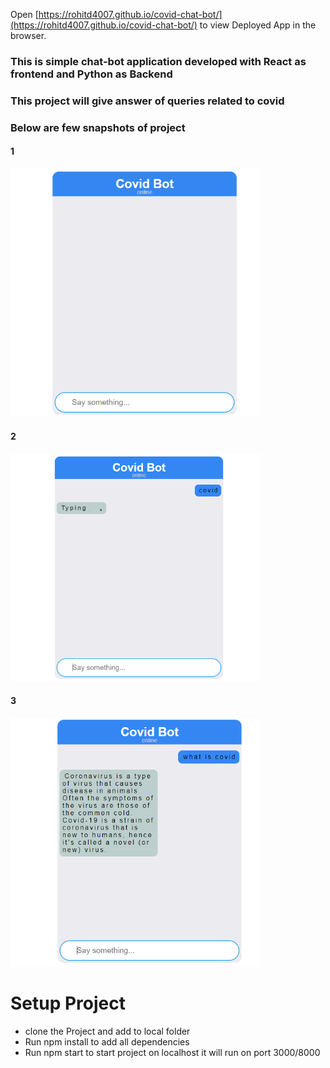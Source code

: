 Open [https://rohitd4007.github.io/covid-chat-bot/](https://rohitd4007.github.io/covid-chat-bot/) to view Deployed App in the browser.

### This is simple chat-bot application developed with React as frontend and Python as Backend
### This project will give answer of queries related to covid
### Below are few snapshots of project 

#### 1
<img src="https://github.com/rohitd4007/covid-chat-bot/blob/master/public/1.PNG" width="399">

#### 2
<img src="https://github.com/rohitd4007/covid-chat-bot/blob/master/public/2.PNG" width="399">


#### 3
<img src="https://github.com/rohitd4007/covid-chat-bot/blob/master/public/3.PNG" width="399">


# Setup Project

* clone the Project and add to local folder
* Run npm install to add all dependencies
* Run npm start to start project on localhost it will run on port 3000/8000
